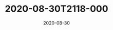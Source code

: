 ---
date: 2020-08-30
title: 2020-08-30T2118-000
hero: 2020/2020-08-30T2118-000.jpeg

# briefly describe the image…
alt: ''

# insert the closed caption text after the three-dash break…
# (include line-breaks, punctuation, and capitalization)
---